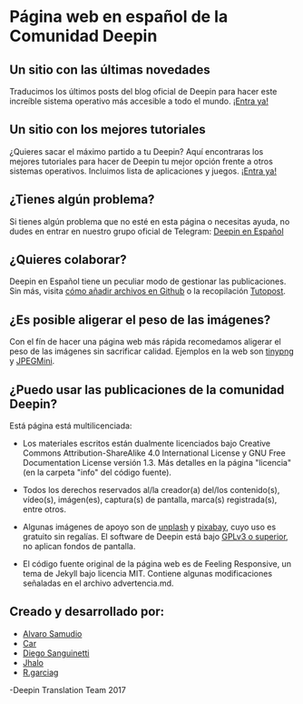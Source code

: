 # Página web en español de la Comunidad Deepin

## Un sitio con las últimas novedades

Traducimos los últimos posts del blog oficial de Deepin para hacer este increíble sistema operativo más accesible a todo el mundo. [¡Entra ya!](https://comunidad-deepin.github.io/blog/noticias/)

## Un sitio con los mejores tutoriales

¿Quieres sacar el máximo partido a tu Deepin? Aquí encontraras los mejores tutoriales para hacer de Deepin tu mejor opción frente a otros sistemas operativos. Incluimos lista de aplicaciones y juegos. [¡Entra ya!](https://deepin-espanol.github.io/)

## ¿Tienes algún problema?

Si tienes algún problema que no esté en esta página o necesitas ayuda, no dudes en entrar en nuestro grupo oficial de Telegram:
[Deepin en Español](https://t.me/deepinenespanol)

## ¿Quieres colaborar?

Deepin en Español tiene un peculiar modo de gestionar las publicaciones. Sin más, visita [cómo añadir archivos en Github](https://deepin-espanol.github.io/tutopost/usargithub) o la recopilación [Tutopost](https://deepin-espanol.github.io/tutopost/).

## ¿Es posible aligerar el peso de las imágenes?

Con el fín de hacer una página web más rápida recomedamos aligerar el peso de las imágenes sin sacrificar calidad. Ejemplos en la web son [tinypng](https://tinypng.com/) y [JPEGMini](http://www.jpegmini.com/main/shrink_photo).

## ¿Puedo usar las publicaciones de la comunidad Deepin?

Está página está multilicenciada:

* Los materiales escritos están dualmente licenciados bajo Creative Commons Attribution-ShareAlike 4.0 International License y GNU Free Documentation License versión 1.3. Más detalles en la página "licencia" (en la carpeta "info" del código fuente).

* Todos los derechos reservados al/la creador(a) del/los contenido(s), vídeo(s), imágen(es), captura(s) de pantalla, marca(s) registrada(s), entre otros.

* Algunas imágenes de apoyo son de [unplash](http://unsplash.com/) y [pixabay](http://pixabay.com), cuyo uso es gratuito sin regalías. El software de Deepin está bajo [GPLv3 o superior](https://github.com/linuxdeepin/deepin-desktop-base), no aplican fondos de pantalla.

* El código fuente original de la página web es de Feeling Responsive, un tema de Jekyll bajo licencia MIT. Contiene algunas modificaciones señaladas en el archivo advertencia.md.

## Creado y desarrollado por:

* [Alvaro Samudio](https://github.com/alvarosamudio)
* [Car](https://github.com/CarCM)
* [Diego Sanguinetti](https://github.com/sguinetti)
* [Jhalo](https://github.com/jhalounix)
* [R.garciag](https://github.com/r-garciag)

-Deepin Translation Team 2017

